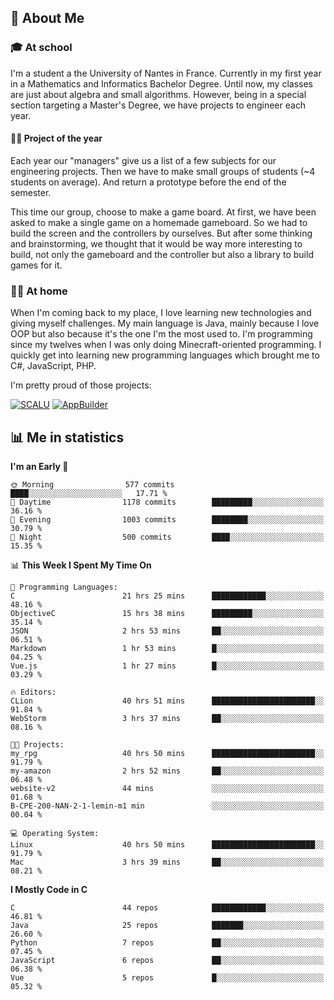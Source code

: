 ## 👀 About Me

### 🎓 At school

I'm a student a the University of Nantes in France. Currently in my first year in a Mathematics and Informatics Bachelor Degree. Until now, my classes are just about algebra and small algorithms. However, being in a special section targeting a Master's Degree, we have projects to engineer each year. 

#### 🔧🔬 Project of the year

Each year our "managers" give us a list of a few subjects for our engineering projects. Then we have to make small groups of students (~4 students on average). And return a prototype before the end of the semester.

This time our group, choose to make a game board. At first, we have been asked to make a single game on a homemade gameboard. So we had to build the screen and the controllers by ourselves. 
But after some thinking and brainstorming, we thought that it would be way more interesting to build, not only the gameboard and the controller but also a library to build games for it.

### 👨‍💻 At home

When I'm coming back to my place, I love learning new technologies and giving myself challenges. My main language is Java, mainly because I love OOP but also because it's the one I'm the most used to. I'm programming since my twelves when I was only doing Minecraft-oriented programming.  I quickly get into learning new programming languages which brought me to C#, JavaScript, PHP. 

I'm pretty proud of those projects:

[![SCALU](https://github-readme-stats.vercel.app/api/pin?username=renardfute&repo=SCALU)](https://github.com/renardfute/scalu)
[![AppBuilder](https://github-readme-stats.vercel.app/api/pin?username=pulsedev2&repo=AppBuilder)](https://github.com/pulsedev2/AppBuilder)

## 📊 Me in statistics
<!--START_SECTION:waka-->
**I'm an Early 🐤** 

```text
🌞 Morning                577 commits         ████░░░░░░░░░░░░░░░░░░░░░   17.71 % 
🌆 Daytime                1178 commits        █████████░░░░░░░░░░░░░░░░   36.16 % 
🌃 Evening                1003 commits        ████████░░░░░░░░░░░░░░░░░   30.79 % 
🌙 Night                  500 commits         ████░░░░░░░░░░░░░░░░░░░░░   15.35 % 
```


📊 **This Week I Spent My Time On** 

```text
💬 Programming Languages: 
C                        21 hrs 25 mins      ████████████░░░░░░░░░░░░░   48.16 % 
ObjectiveC               15 hrs 38 mins      █████████░░░░░░░░░░░░░░░░   35.14 % 
JSON                     2 hrs 53 mins       ██░░░░░░░░░░░░░░░░░░░░░░░   06.51 % 
Markdown                 1 hr 53 mins        █░░░░░░░░░░░░░░░░░░░░░░░░   04.25 % 
Vue.js                   1 hr 27 mins        █░░░░░░░░░░░░░░░░░░░░░░░░   03.29 % 

🔥 Editors: 
CLion                    40 hrs 51 mins      ███████████████████████░░   91.84 % 
WebStorm                 3 hrs 37 mins       ██░░░░░░░░░░░░░░░░░░░░░░░   08.16 % 

🐱‍💻 Projects: 
my_rpg                   40 hrs 50 mins      ███████████████████████░░   91.79 % 
my-amazon                2 hrs 52 mins       ██░░░░░░░░░░░░░░░░░░░░░░░   06.48 % 
website-v2               44 mins             ░░░░░░░░░░░░░░░░░░░░░░░░░   01.68 % 
B-CPE-200-NAN-2-1-lemin-m1 min               ░░░░░░░░░░░░░░░░░░░░░░░░░   00.04 % 

💻 Operating System: 
Linux                    40 hrs 50 mins      ███████████████████████░░   91.79 % 
Mac                      3 hrs 39 mins       ██░░░░░░░░░░░░░░░░░░░░░░░   08.21 % 
```

**I Mostly Code in C** 

```text
C                        44 repos            ████████████░░░░░░░░░░░░░   46.81 % 
Java                     25 repos            ███████░░░░░░░░░░░░░░░░░░   26.60 % 
Python                   7 repos             ██░░░░░░░░░░░░░░░░░░░░░░░   07.45 % 
JavaScript               6 repos             ██░░░░░░░░░░░░░░░░░░░░░░░   06.38 % 
Vue                      5 repos             █░░░░░░░░░░░░░░░░░░░░░░░░   05.32 % 
```




<!--END_SECTION:waka-->
